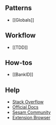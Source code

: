 ## Patterns
- [[Globals]]

## Workflow
- [[TDD]]

## How-tos
- [[BankID]]

## Help
- [Stack Overflow](https://stackoverflow.com/questions/tagged/sesam)
- [Official Docs](https://docs.sesam.io)
- [Sesam Community](https://github.com/sesam-community/)
- [Extension Browser](https://sesam-community.firebaseapp.com/)
